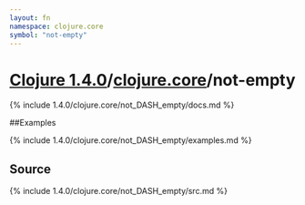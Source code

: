 ```yaml
---
layout: fn
namespace: clojure.core
symbol: "not-empty"
---
```


# [Clojure 1.4.0](../../)/[clojure.core](../)/not-empty

{% include 1.4.0/clojure.core/not_DASH_empty/docs.md %}

##Examples

{% include 1.4.0/clojure.core/not_DASH_empty/examples.md %}
## Source
{% include 1.4.0/clojure.core/not_DASH_empty/src.md %}

